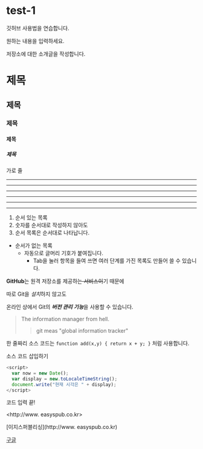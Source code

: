 # test-1
깃허브 사용법을 연습합니다.

원하는 내용을 입력하세요.

저장소에 대한 소개글을 작성합니다.

# 제목

## 제목

### 제목

#### 제목

##### 제목

가로 줄

---

-----------

- - -

***

************

* * *

1. 순서 있는 목록
3. 숫자를 순서대로 작성하지 않아도
2. 순서 목록은 순서대로 나타납니다.

- 순서가 없는 목록
  + 자동으로 글머리 기호가 붙여집니다.
    * Tab을 눌러 항목을 들여 쓰면 여러 단계를 가진 목록도 만들어 쓸 수 있습니다.
    
**GitHub**는 원격 저장소를 제공하~~는 서비스이~~기 때문에

따로 Git을 *설치*하지 않고도

온라인 상에서 Git의 ***버전 관리 기능***을 사용할 수 있습니다.

>The information manager from hell.
>> git meas "global information tracker"

한 줄짜리 소스 코드는 `function add(x,y) { return x + y; }` 처럼 사용합니다.

소스 코드 삽입하기

```javascript
<script>
  var now = new Date();
  var display = new.toLocaleTimeString();
  document.write("현재 시각은 " + display);
</script>
```

코드 입력 끝!

<http://www. easyspub.co.kr>

[이지스퍼블리싱](http://www. easyspub.co.kr)

[구글](https://google.com, "검색 사이트")
